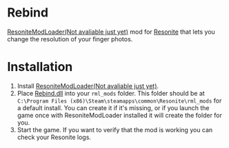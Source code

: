 # Rebind
[ResoniteModLoader(Not avaliable just yet)]() mod for [Resonite](https://resonite.com/) that lets you change the resolution of your finger photos.

# Installation
1. Install [ResoniteModLoader(Not avaliable just yet)]().
2. Place [Rebind.dll](https://github.com/LeCloutPanda/Rebind/releases/latest/download/Rebind.dll) into your `rml_mods` folder. This folder should be at `C:\Program Files (x86)\Steam\steamapps\common\Resonite\rml_mods` for a default install. You can create it if it's missing, or if you launch the game once with ResoniteModLoader installed it will create the folder for you.
3. Start the game. If you want to verify that the mod is working you can check your Resonite logs.
